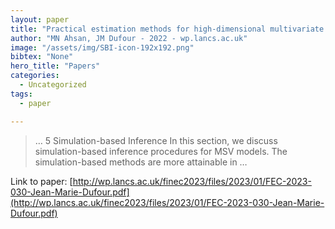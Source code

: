 ```yaml
---
layout: paper
title: "Practical estimation methods for high-dimensional multivariate stochastic volatility models"
author: "MN Ahsan, JM Dufour - 2022 - wp.lancs.ac.uk"
image: "/assets/img/SBI-icon-192x192.png"
bibtex: "None"
hero_title: "Papers"
categories:
  - Uncategorized
tags:
  - paper

---
```

>… 5 Simulation-based Inference In this section, we discuss simulation-based inference procedures for MSV models. The simulation-based methods are more attainable in …

Link to paper: [http://wp.lancs.ac.uk/finec2023/files/2023/01/FEC-2023-030-Jean-Marie-Dufour.pdf](http://wp.lancs.ac.uk/finec2023/files/2023/01/FEC-2023-030-Jean-Marie-Dufour.pdf)


